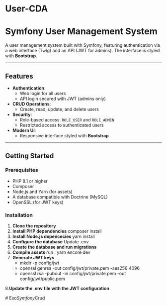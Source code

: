 # User-CDA
# **Symfony User Management System**

A user management system built with Symfony, featuring authentication via a web interface (Twig) and an API (JWT for admins). The interface is styled with **Bootstrap**.

---

## **Features**

- **Authentication**:
  - Web login for all users
  - API login secured with JWT (admins only)
- **CRUD Operations**:
  - Create, read, update, and delete users
- **Security**:
  - Role-based access: `ROLE_USER` and `ROLE_ADMIN`
  - Restricted access to authenticated users
- **Modern UI**:
  - Responsive interface styled with **Bootstrap**

---

## **Getting Started**

### **Prerequisites**

- PHP 8.1 or higher
- Composer
- Node.js and Yarn (for assets)
- A database compatible with Doctrine (MySQL)
- OpenSSL (for JWT keys)

### **Installation**

1. **Clone the repository**
2. **Install PHP dependencies** composer install
3. **Install Node.js depencecies** yarn install
4. **Configure the database** Update .env
5. **Create the database and run migrations**
6. **Compile assets** run : yarn encore dev
7. **Generate JWT keys**
     - mkdir -p config/jwt
     - openssl genrsa -out config/jwt/private.pem -aes256 4096
     - openssl rsa -pubout -in config/jwt/private.pem -out config/jwt/public.pem
   
8.**Update the .env file with the JWT configuration**





#   E x o _ S y m f o n y _ C r u d  
 